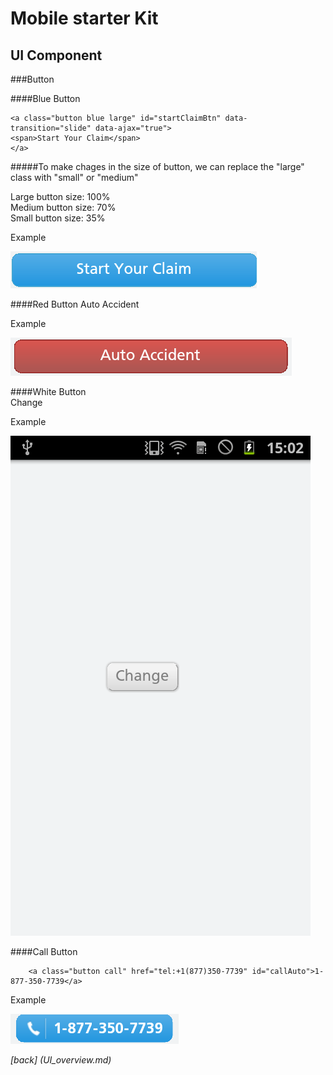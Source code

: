 Mobile starter Kit
================================

UI Component
--------------------------------


###Button		



####Blue Button

	<a class="button blue large" id="startClaimBtn" data-transition="slide" data-ajax="true">
	<span>Start Your Claim</span>
	</a>

#####To make chages in the size of button, we can replace the "large" class with "small" or "medium"

Large button size: 100%  
Medium button size: 70%  
Small button size: 35%

Example


![alt text][blue_button]

[blue_button]: ../screenshots/blue_button.png "Demo"

	
####Red Button
	<a class="button red large" data-transition="slide" data-ajax="true" id="autoAccident">
	<span>Auto Accident</span> 
	</a>

Example


![alt text][red_button]

[red_button]: ../screenshots/red_button.png "Demo"

	
####White Button	
		<a id="dateChangeBtn" class='button white'>Change </a>


Example

![alt text][Demo]

[Demo]: ../screenshots/white_button.png "Demo"


####Call Button
		
		<a class="button call" href="tel:+1(877)350-7739" id="callAuto">1-877-350-7739</a>

Example

![alt text][call_button]

[call_button]: ../screenshots/call_button.png "Demo"


	
*[back] (UI_overview.md)*  
